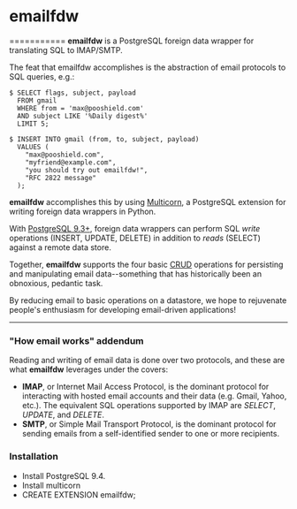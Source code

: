 # emailfdw
===========
**emailfdw** is a PostgreSQL foreign data wrapper for translating SQL to IMAP/SMTP.

The feat that emailfdw accomplishes is the abstraction of email protocols to SQL queries, e.g.:

```
$ SELECT flags, subject, payload  
  FROM gmail 
  WHERE from = 'max@pooshield.com'
  AND subject LIKE '%Daily digest%' 
  LIMIT 5;

$ INSERT INTO gmail (from, to, subject, payload)
  VALUES (
  	"max@pooshield.com",
  	"myfriend@example.com",
  	"you should try out emailfdw!",
  	"RFC 2822 message"
  );
```

**emailfdw** accomplishes this by using [Multicorn](http://multicorn.org/), a PostgreSQL extension for writing foreign data wrappers in Python.

With [PostgreSQL 9.3+](https://wiki.postgresql.org/wiki/What%27s_new_in_PostgreSQL_9.3#Writeable_Foreign_Tables), foreign data wrappers can perform SQL *write* operations (INSERT, UPDATE, DELETE) in addition to *reads* (SELECT) against a remote data store.

Together, **emailfdw** supports the four basic [CRUD](http://en.wikipedia.org/wiki/Create,_read,_update_and_delete) operations for persisting and manipulating email data--something that has historically been an obnoxious, pedantic task.

By reducing email to basic operations on a datastore, we hope to rejuvenate people's enthusiasm for developing email-driven applications!

----

### "How email works" addendum

Reading and writing of email data is done over two protocols, and these are what **emailfdw** leverages under the covers:

- **IMAP**, or Internet Mail Access Protocol, is the dominant protocol for interacting with hosted email accounts and their data (e.g. Gmail, Yahoo, etc.). The equivalent SQL operations supported by IMAP are *SELECT*, *UPDATE*, and *DELETE*.
- **SMTP**, or Simple Mail Transport Protocol, is the dominant protocol for sending emails from a self-identified sender to one or more recipients.

### Installation

- Install PostgreSQL 9.4.
- Install multicorn
- CREATE EXTENSION emailfdw;

